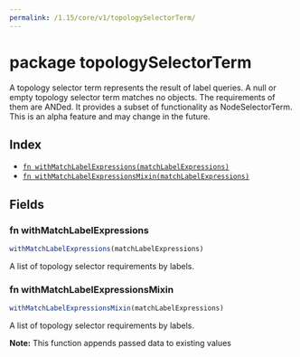 ```yaml
---
permalink: /1.15/core/v1/topologySelectorTerm/
---
```


# package topologySelectorTerm

A topology selector term represents the result of label queries. A null or empty topology selector term matches no objects. The requirements of them are ANDed. It provides a subset of functionality as NodeSelectorTerm. This is an alpha feature and may change in the future.

## Index

* [`fn withMatchLabelExpressions(matchLabelExpressions)`](#fn-withmatchlabelexpressions)
* [`fn withMatchLabelExpressionsMixin(matchLabelExpressions)`](#fn-withmatchlabelexpressionsmixin)

## Fields

### fn withMatchLabelExpressions

```ts
withMatchLabelExpressions(matchLabelExpressions)
```

A list of topology selector requirements by labels.

### fn withMatchLabelExpressionsMixin

```ts
withMatchLabelExpressionsMixin(matchLabelExpressions)
```

A list of topology selector requirements by labels.

**Note:** This function appends passed data to existing values